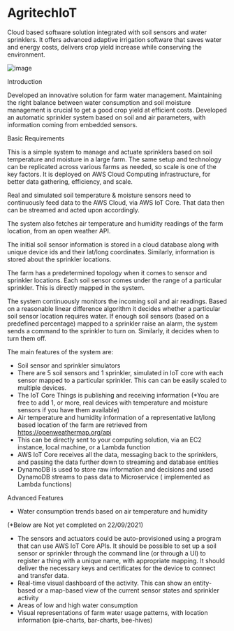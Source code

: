 # AgritechIoT
Cloud based software solution integrated with soil sensors and water sprinklers. It offers advanced adaptive irrigation software that saves water and energy costs, delivers crop yield increase while conserving the environment.


![image](https://user-images.githubusercontent.com/45310865/134349875-765062d9-e201-483c-9f65-b003fcef0e9f.png)


Introduction

Developed an innovative solution for farm water management.
Maintaining the right balance between water consumption and soil moisture management is crucial to get a good crop yield at efficient costs. Developed an automatic sprinkler system based on soil and air parameters, with information coming from embedded sensors.

Basic Requirements

This is a simple system to manage and actuate sprinklers based on soil temperature and moisture in a large farm. The same setup and technology can be replicated across various farms as needed, so scale is one of the key factors. It is deployed on AWS Cloud Computing infrastructure, for better data gathering, efficiency, and scale.

Real and simulated soil temperature & moisture sensors need to continuously feed data to the AWS Cloud, via AWS IoT Core. That data then can be streamed and acted upon accordingly. 

The system also fetches air temperature and humidity readings of the farm location, from an open weather API.

The initial soil sensor information is stored in a cloud database along with unique device ids and their lat/long coordinates. Similarly, information is stored about the sprinkler locations.

The farm has a predetermined topology when it comes to sensor and sprinkler locations. Each soil sensor comes under the range of a particular sprinkler. This is directly mapped in the system.

The system continuously monitors the incoming soil and air readings. Based on a reasonable linear difference algorithm it decides whether a particular soil sensor location requires water. If enough soil sensors (based on a predefined percentage) mapped to a sprinkler raise an alarm, the system sends a command to the sprinkler to turn on. Similarly, it decides when to turn them off.

The main features of the system are:

* Soil sensor and sprinkler simulators
* There are 5 soil sensors and 1 sprinkler, simulated in IoT core with each sensor mapped to a particular sprinkler. This can can be easily scaled to multiple devices.
* The IoT Core Things is publishing and receiving information (*You are free to add 1, or more, real devices with temperature and moisture sensors if you have them available)
* Air temperature and humidity information of a representative lat/long based location of the farm are retrieved from  https://openweathermap.org/api 
* This can be directly sent to your computing solution, via an EC2 instance, local machine, or a Lambda function
* AWS IoT Core receives all the data, messaging back to the sprinklers, and passing the data further down to streaming and database entities
* DynamoDB is used to store raw information and decisions and used DynamoDB streams to pass data to Microservice ( implemented as Lambda functions)

Advanced Features

* Water consumption trends based on air temperature and humidity

(*Below are Not yet completed on 22/09/2021)
* The sensors and actuators could be auto-provisioned using a program that can use AWS IoT Core APIs. It should be possible to set up a soil sensor or sprinkler through the command line (or through a UI) to register a thing with a unique name, with appropriate mapping. It should deliver the necessary keys and certificates for the device to connect and transfer data. 
* Real-time visual dashboard of the activity. This can show an entity-based or a map-based view of the current sensor states and sprinkler activity
* Areas of low and high water consumption
* Visual representations of farm water usage patterns, with location information (pie-charts, bar-charts, bee-hives)
